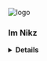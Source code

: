 ![logo](https://telegra.ph/file/26f266c4dae9930625cb6.jpg)

### Im Nikz

<b><details><summary>Details</summary>

# Im Coming Soon !!
<!---
MrNikzOp/MrNikzOp is a ✨ special ✨ repository because its `README.md` (this file) appears on your GitHub profile.
You can click the Preview link to take a look at your changes.
--->




###### Copyright ©️ M 1 STUDIO
